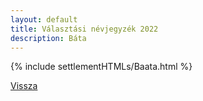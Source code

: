 ```yaml
---
layout: default
title: Választási névjegyzék 2022
description: Báta
---
```


{% include settlementHTMLs/Baata.html %}

[Vissza](../)